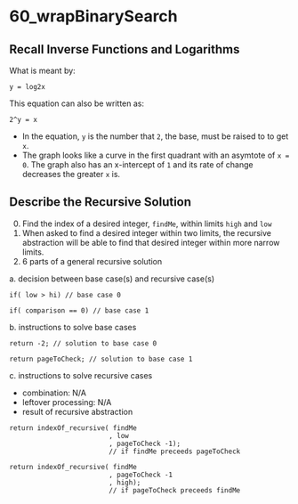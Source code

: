 # 60_wrapBinarySearch

## Recall Inverse Functions and Logarithms
What is meant by:
```
y = log2x
```
This equation can also be written as:
```
2^y = x
```
- In the equation, `y` is the number that `2`, the base, must be raised to to get `x`.
- The graph looks like a curve in the first quadrant with an asymtote of `x = 0`. The graph also has an x-intercept of `1` and its rate of change decreases the greater `x` is.

## Describe the Recursive Solution
0. Find the index of a desired integer, `findMe`, within limits `high` and `low`
1. When asked to find a desired integer within two limits, the recursive abstraction will be able to find that desired integer within more narrow limits.
2. 6 parts of a general recursive solution

a. decision between base case(s) and recursive case(s)
```
if( low > hi) // base case 0

if( comparison == 0) // base case 1
```
b. instructions to solve base cases
```
return -2; // solution to base case 0

return pageToCheck; // solution to base case 1
```
c. instructions to solve recursive cases
- combination: N/A
- leftover processing: N/A
- result of recursive abstraction
```
return indexOf_recursive( findMe
                         , low
                         , pageToCheck -1); 
                         // if findMe preceeds pageToCheck

return indexOf_recursive( findMe
                         , pageToCheck -1
                         , high); 
                         // if pageToCheck preceeds findMe
```